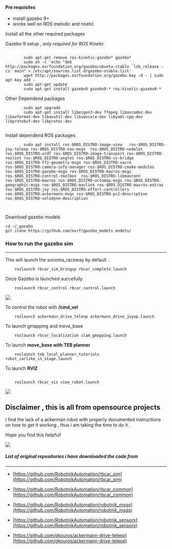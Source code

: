  
#### Pre requisites

-  install gazebo 9+
-  works well on ROS melodic and noetic


Install all the other required packages

Gazebo 9 setup , *only required for ROS Kinetic*
```

		sudo apt-get remove ros-kinetic-gazebo* gazebo*
		sudo sh -c 'echo "deb http://packages.osrfoundation.org/gazebo/ubuntu-stable `lsb_release -cs` main" > /etc/apt/sources.list.d/gazebo-stable.list'
		wget http://packages.osrfoundation.org/gazebo.key -O - | sudo apt-key add -
		sudo apt-get update
		sudo apt-get install gazebo9 gazebo9-* ros-kinetic-gazebo9-*

```


Other Dependend packages 


```
		sudo apt upgrade
		sudo apt-get install libeigen3-dev ffmpeg libavcodec-dev libavformat-dev libavutil-dev libswscale-dev libyaml-cpp-dev libprotobuf-dev libprotoc-dev
		
```

Install dependend ROS packages 	

```
		sudo apt install ros-$ROS_DISTRO-image-view   ros-$ROS_DISTRO-joy-teleop ros-$ROS_DISTRO-nav-msgs  ros-$ROS_DISTRO-nodelet  ros-$ROS_DISTRO-urdf ros-$ROS_DISTRO-image-transport ros-$ROS_DISTRO-roslint ros-$ROS_DISTRO-angles ros-$ROS_DISTRO-cv-bridge ros-$ROS_DISTRO-tf2-geometry-msgs ros-$ROS_DISTRO-xacro ros-$ROS_DISTRO-camera-info-manager ros-$ROS_DISTRO-cmake-modules ros-$ROS_DISTRO-gazebo-msgs ros-$ROS_DISTRO-mavros-msgs ros-$ROS_DISTRO-control-toolbox  ros-$ROS_DISTRO-libmavconn ros-$ROS_DISTRO-mavros ros-$ROS_DISTRO-octomap-msgs ros-$ROS_DISTRO-geographic-msgs ros-$ROS_DISTRO-mavlink ros-$ROS_DISTRO-mavros-extras  ros-$ROS_DISTRO-joy ros-$ROS_DISTRO-effort-controllers ros-$ROS_DISTRO-ackermann-msgs ros-$ROS_DISTRO-pr2-description ros-$ROS_DISTRO-velodyne-description



```


Download gazebo models 

```
cd ~/.gazebo
git clone https://github.com/osrf/gazebo_models models/
```



### How to run the gazebo sim
-----------------------------------------------------

This will launch the sonoma_raceway by default .

```
	roslaunch rbcar_sim_bringup rbcar_complete.launch
```

Once Gazebo is launched succefully 
```	
	roslaunch rbcar_control rbcar_control.launch	
```

![](docs/gazebo.gif) 



To control the robot with **/cmd_vel**

```
	roslaunch ackermann_drive_teleop ackermann_drive_joyop.launch
```


To launch gmapping and move_base

```
	roslaunch rbcar_localization slam_gmapping.launch
```

To launch **move_base with TEB planner**

```
	roslaunch teb_local_planner_tutorials robot_carlike_in_stage.launch
```	

To launch **RVIZ**
```

	roslaunch rbcar_viz view_robot.launch
```

![](docs/rviz.gif) 



## Disclaimer  , this is all from opensource projects 

 
 I find the lack of a ackerman robot with properly documented instructions on how to get it working , thus i am taking the time to do it .

Hope you find this helpful!

![](docs/coordinates_wheels.jpg) 
 
 
##### List of original repositories i have downloaded the code from
 --------------------------------------
  

  
- [https://github.com/RobotnikAutomation/rbcar_sim](https://github.com/RobotnikAutomation/rbcar_sim) 

- [https://github.com/RobotnikAutomation/rbcar_common](https://github.com/RobotnikAutomation/rbcar_common) 

- [https://github.com/RobotnikAutomation/robotnik_msgs](https://github.com/RobotnikAutomation/robotnik_msgs) 

- [https://github.com/RobotnikAutomation/robotnik_sensors](https://github.com/RobotnikAutomation/robotnik_sensors) 


- [https://github.com/gkouros/ackermann-drive-teleop](https://github.com/gkouros/ackermann-drive-teleop) 


